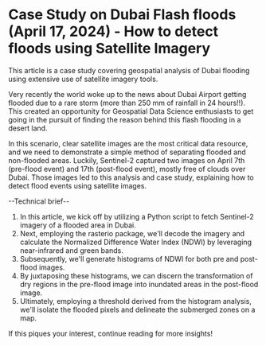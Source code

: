 # Case Study on Dubai Flash floods (April 17, 2024) - How to detect floods using Satellite Imagery

This article is a case study covering geospatial analysis of Dubai flooding using extensive use of satellite imagery tools.

Very recently the world woke up to the news about Dubai Airport getting flooded due to a rare storm (more than 250 mm of rainfall in 24 hours!!). This created an opportunity for Geospatial Data Science enthusiasts to get going in the pursuit of finding the reason behind this flash flooding in a desert land. 

In this scenario, clear satellite images are the most critical data resource, and we need to demonstrate a simple method of separating flooded and non-flooded areas. Luckily, Sentinel-2 captured two images on April 7th (pre-flood event) and 17th (post-flood event), mostly free of clouds over Dubai. Those images led to this analysis and case study, explaining how to detect flood events using satellite images.

--Technical brief--

1. In this article, we kick off by utilizing a Python script to fetch Sentinel-2 imagery of a flooded area in Dubai. 
2. Next, employing the rasterio package, we'll decode the imagery and calculate the Normalized Difference Water Index (NDWI) by leveraging near-infrared and green bands. 
3. Subsequently, we'll generate histograms of NDWI for both pre and post-flood images. 
4. By juxtaposing these histograms, we can discern the transformation of dry regions in the pre-flood image into inundated areas in the post-flood image. 
5. Ultimately, employing a threshold derived from the histogram analysis, we'll isolate the flooded pixels and delineate the submerged zones on a map.

If this piques your interest, continue reading for more insights!
